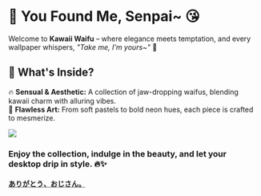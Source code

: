 # 🌸 You Found Me, Senpai~ 😘  

Welcome to **Kawaii Waifu** – where elegance meets temptation, and every wallpaper whispers, *"Take me, I’m yours~"* 💋  

## 💖 What's Inside?  
🔥 **Sensual & Aesthetic:** A collection of jaw-dropping waifus, blending kawaii charm with alluring vibes.  
🎨 **Flawless Art:** From soft pastels to bold neon hues, each piece is crafted to mesmerize.    


![](https://github.com/JoydeepMallick/Wallpapers/blob/main/KawaiiWaifu/Momo%20Velia%20Deviluke%20HD%20Wallpaper%20-%20To%20Love-Ru%20Smile.png?raw=true)

### Enjoy the collection, indulge in the beauty, and let your desktop drip in style. 🔥✨  



#### <abbr title="Arigatō, ojisan"> ありがとう、おじさん。 </abbr>

